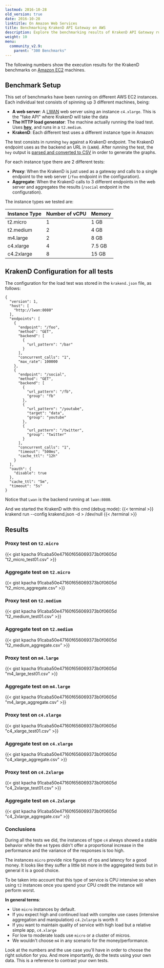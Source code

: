 ```yaml
---
lastmod: 2016-10-28
old_version: true
date: 2016-10-28
linktitle: On Amazon Web Services
title: Benchmarking KrakenD API Gateway on AWS
description: Explore the benchmarking results of KrakenD API Gateway running on Amazon Web Services (AWS), showcasing its performance and scalability
weight: 10
menu:
  community_v2.9:
    parent: "300 Benchmarks"
---
```


The following numbers show the execution results for the KrakenD benchmarks on [Amazon EC2](https://aws.amazon.com/ec2/) machines.

## Benchmark Setup
This set of benchmarks have been running on different AWS EC2 instances. Each individual test consists of spinning up 3 different machines, being:

- **A web server**: A [LWAN](https://lwan.ws/) web server using an instance `c4.xlarge`. This is the "fake API" where KrakenD will take the data
- **The HTTP load generator**: The machine actually running the load test. Uses **[hey](https://github.com/rakyll/hey)**, and runs in a `t2.medium`.
- **KrakenD**: Each different test uses a different instance type in Amazon:

The test consists in running `hey` against a KrakenD endpoint. The KrakenD endpoint uses as the backend an URL in (`LWAN`).
After running the test, the `hey` output is [parsed and converted to CSV](https://github.com/devopsfaith/hey-to-csv) in order to generate the graphs.

For each instance type there are 2 different tests:

- **Proxy**: When the KrakenD is just used as a gateway and calls to a single endpoint to the web server (`/foo` endpoint in the configuration).
- **Aggregate**: When the KrakenD calls to 3 different endpoints in the web server and aggregates the results (`/social` endpoint in the configuration).

The instance types we tested are:


| Instance Type | Number of vCPU | Memory |
|---------------|----|-------|
| t2.micro | 1 | 1 GB |
| t2.medium | 2 | 4 GB|
| m4.large | 2 | 8 GB|
| c4.xlarge | 4 | 7.5 GB|
| c4.2xlarge | 8 | 15 GB|


## KrakenD Configuration for all tests

The configuration for the load test was stored in the `krakend.json` file, as follows:

    {
      "version": 1,
      "host": [
        "http://lwan:8080"
      ],
      "endpoints": [
        {
          "endpoint": "/foo",
          "method": "GET",
          "backend": [
            {
              "url_pattern": "/bar"
            }
          ],
          "concurrent_calls": "1",
          "max_rate": 100000
        },
        {
          "endpoint": "/social",
          "method": "GET",
          "backend": [
            {
              "url_pattern": "/fb",
              "group": "fb"
            },
            {
              "url_pattern": "/youtube",
              "target": "data",
              "group": "youtube"
            },
            {
              "url_pattern": "/twitter",
              "group": "twitter"
            }
          ],
          "concurrent_calls": "1",
          "timeout": "500ms",
          "cache_ttl": "12h"
        }
      ],
      "oauth": {
        "disable": true
      },
      "cache_ttl": "5m",
      "timeout": "5s"
    }

Notice that `Lwan` is the backend running at `lwan:8080`.

And we started the KrakenD with this cmd (debug mode):
{{< terminal >}}
krakend run --config krakend.json -d > /dev/null
{{< /terminal >}}

## Results

### Proxy test on `t2.micro`

{{< gist kpacha 91caba50e47160f656069373b0f0605d "t2_micro_test01.csv" >}}

### Aggregate test on `t2.micro`

{{< gist kpacha 91caba50e47160f656069373b0f0605d "t2_micro_aggregate.csv" >}}

### Proxy test on `t2.medium`

{{< gist kpacha 91caba50e47160f656069373b0f0605d "t2_medium_test01.csv" >}}

### Aggregate test on `t2.medium`

{{< gist kpacha 91caba50e47160f656069373b0f0605d "t2_medium_aggregate.csv" >}}

### Proxy test on `m4.large`

{{< gist kpacha 91caba50e47160f656069373b0f0605d "m4_large_test01.csv" >}}

### Aggregate test on `m4.large`

{{< gist kpacha 91caba50e47160f656069373b0f0605d "m4_large_aggregate.csv" >}}

### Proxy test on `c4.xlarge`

{{< gist kpacha 91caba50e47160f656069373b0f0605d "c4_xlarge_test01.csv" >}}

### Aggregate test on `c4.xlarge`

{{< gist kpacha 91caba50e47160f656069373b0f0605d "c4_xlarge_aggregate.csv" >}}

### Proxy test on `c4.2xlarge`

{{< gist kpacha 91caba50e47160f656069373b0f0605d "c4_2xlarge_test01.csv" >}}

### Aggregate test on `c4.2xlarge`

{{< gist kpacha 91caba50e47160f656069373b0f0605d "c4_2xlarge_aggregate.csv" >}}

### Conclusions
During all the tests we did, the instances of type `c4` always showed a stable behavior while the `m4` types didn't offer
a proportional increase in the performance and the variance of the responses is too high.

The instances `micro` provide nice figures of rps and latency for a good money. It looks like they suffer a little bit
more in the aggregated tests but in general it is a good choice.

To be taken into account that this type of service is CPU intensive so when using `t2` instances once you spend your CPU
credit the instance will perform worst.

**In general terms**:

- Use `micro` instances by default.
- If you expect high and continued load with complex use cases (intensive aggregation and manipulation) `c4.2xlarge` is worth it
- If you want to maintain quality of service with high load but a relative simple app, `c4.xlarge`
- For low to moderate loads use `micro` or a cluster of micros.
- We wouldn't choose `m4` in any scenario for the money/performance.

Look at the numbers and the use case you'll have in order to choose the right solution for you. And more importantly, do the tests
using your own data. This is a reference to contrast your own tests.
